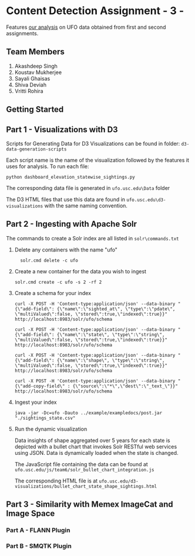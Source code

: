 # Content Detection Assignment - 3 - 

Features [our analysis](http://ufo.usc.edu) on UFO data obtained from first and second assignments. 

## Team Members

1.  Akashdeep Singh
2.  Koustav Mukherjee
3.  Sayali Ghaisas
4.  Shiva Deviah
5.  Vritti Rohira

## Getting Started

## Part 1 - Visualizations with D3

Scripts for Generating Data for D3 Visualizations can be found in folder: `d3-data-generation-scripts`

Each script name is the name of the visualization followed by the features it uses for analysis. 
To run each file: 

	python dashboard_elevation_statewise_sightings.py

The corresponding data file is generated in `ufo.usc.edu\Data` folder

The D3 HTML files that use this data are found in `ufo.usc.edu\d3-visualizations` with the same naming convention. 

## Part 2 - Ingesting with Apache Solr

The commands to create a Solr index are all  listed in `solr\commands.txt`

1. Delete any containers with the name "ufo" 

	``	
		solr.cmd delete -c ufo
	``

2. Create a new container for the data you wish to ingest

	``
		solr.cmd create -c ufo -s 2 -rf 2
	``

3. Create a schema for your index

	````
	curl -X POST -H 'Content-type:application/json' --data-binary "{\"add-field\": {\"name\":\"sighted_at\", \"type\":\"pdate\", \"multiValued\":false, \"stored\":true,\"indexed\":true}}" http://localhost:8983/solr/ufo/schema

	curl -X POST -H 'Content-type:application/json' --data-binary "{\"add-field\": {\"name\":\"state\", \"type\":\"string\", \"multiValued\":false, \"stored\":true,\"indexed\":true}}" http://localhost:8983/solr/ufo/schema

	curl -X POST -H 'Content-type:application/json' --data-binary "{\"add-field\": {\"name\":\"shape\", \"type\":\"string\", \"multiValued\":false, \"stored\":true,\"indexed\":true}}" http://localhost:8983/solr/ufo/schema

	curl -X POST -H 'Content-type:application/json' --data-binary "{\"add-copy-field\" : {\"source\":\"*\",\"dest\":\"_text_\"}}" http://localhost:8983/solr/ufo/schema
	````

4. Ingest your index

	``
		java -jar -Dc=ufo -Dauto ../example/exampledocs/post.jar "./sightings_state.csv"
	``

5. Run the dynamic visualization

	Data insights of shape aggregated over 5 years for each state is depicted with a bullet chart that invokes Solr RESTful web services using JSON. Data is dynamically loaded when the state is changed.

	The JavaScript file containing the data can be found at `ufo.usc.edu/js/team6/solr_bullet_chart_integration.js`

	The corresponding HTML file is at `ufo.usc.edu/d3-visualizations/bullet_chart_state_shape_sightings.html`

## Part 3 - Similarity with Memex ImageCat and Image Space

### Part A - FLANN Plugin 

### Part B - SMQTK Plugin  
